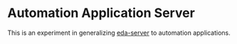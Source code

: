 # Automation Application Server

This is an experiment in generalizing [eda-server](https://github.com/ansible/eda-server) to automation applications.


